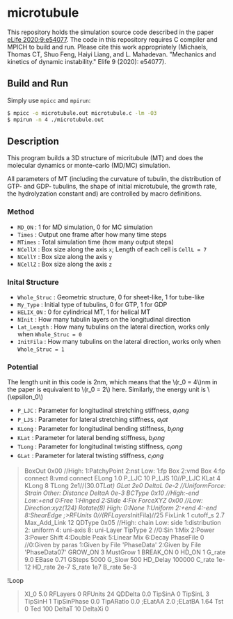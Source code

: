# microtubule

This repository holds the simulation source code described in the paper [eLife 2020;9:e54077](https://doi.org/10.7554/eLife.54077). The code in this repository requires C compiler and MPICH to build and run. Please cite this work appropriately (Michaels, Thomas CT, Shuo Feng, Haiyi Liang, and L. Mahadevan. "Mechanics and kinetics of dynamic instability." Elife 9 (2020): e54077).

## Build and Run

Simply use `mpicc` and `mpirun`:

```bash
$ mpicc -o microtubule.out microtubule.c -lm -O3
$ mpirun -n 4 ./microtubule.out
```

## Description

This program builds a 3D structure of micritubule (MT) and does the molecular dynamics or monte-carlo (MD/MC) simulation.

All parameters of MT (including the curvature of tubulin, the distribution of GTP- and GDP- tubulins, the shape of initial microtubule, the growth rate, the hydrolyzation constant and) are controlled by macro definitions.

### Method

* `MD_ON` :         1 for MD simulation, 0 for MC simulation
* `Times` :         Output one frame after how many time steps
* `MTimes` :        Total simulation time (how many output steps)
* `NCellX` :        Box size along the axis `x`; Length of each cell is `CellL = 7`
* `NCellY` :        Box size along the axis `y`
* `NCellZ` :        Box size along the axis `z`

### Inital Structure

* `Whole_Struc` :   Geometric structure, 0 for sheet-like, 1 for tube-like 
* `My_Type` :       Initial type of tubulins, 0 for GTP, 1 for GDP
* `HELIX_ON` :      0 for cylindrical MT, 1 for helical MT
* `NInit` :         How many tubulin layers on the longitudinal direction
* `Lat_Length` :    How many tubulins on the lateral direction, works only when `Whole_Struc = 0`
* `InitFila` :      How many tubulins on the lateral direction, works only when `Whole_Struc = 1`

### Potential

The length unit in this code is 2nm, which means that the \\(r_0 = 4\\)nm in the paper is equivalent to \\(r_0 = 2\\) here.
Similarly, the energy unit is \\(\epsilon_0\\)
* `P_LJC` :         Parameter for longitudinal stretching stiffness, $a_long$
* `P_LJS` :         Parameter for lateral stretching stiffness, $a_lat$
* `KLong` :         Parameter for longitudinal bending stiffness, $b_long$
* `KLat` :          Parameter for lateral bending stiffness, $b_long$
* `TLong` :         Parameter for longitudinal twisting stiffness, $c_long$
* `GLat` :          Parameter for lateral twisting stiffness, $c_long$


>BoxOut		0x00	//High: 1:PatchyPoint 2:nst Low: 1:fp Box 2:vmd Box 4:fp connect 8:vmd connect
>ELong			1.0
>P_LJC			10
>P_LJS			10//P_LJC
>KLat			4
>KLong			8
>TLong			2e1//(30.0*TLat)
>GLat			2e0
>DeltaL			0e-2	//UniformForce: Strain Other: Distance
>DeltaA			0e-3
>BCType			0x10	//High:-end Low:+end 0:Free 1:Hinged 2:Slide 4:Fix
>ForceXYZ		0x00	//Low: Direction:xyz(124) Rotate(8) High: 0:None 1:Uniform 2:+end 4:-end 8:ShearEdge
;>RFUnits		0//(RFLayers*InitFila)//25
>FixLink		1
>cutoff_s		2.7
>Max_Add_Link	12
>QDType			0x05	//High: chain Low: side 1:distribution 2: uniform 4: uni-axis 8: uni-Layer
>TipType		2		//0:Sin 1:Mix 2:Power 3:Power Shift 4:Double Peak 5:Linear Mix 6:Decay
>PhaseFile		0		//0:Given by paras 1:Given by File 'PhaseData'	2:Given by File 'PhaseData07'
>GROW_ON		3
>MustGrow		1
>BREAK_ON	0
>HD_ON		1
>G_rate		9.0
>EBase		0.71
>GSteps		5000
>G_Slow		500
>HD_Delay	100000
>C_rate		1e-12
>HD_rate		2e-7
>S_rate		1e7
>B_rate		5e-3

!Loop
>XI_0		5.0
>RFLayers	0
>RFUnits	24
>QDDelta	0.0
>TipSinA	0
>TipSinL	3
>TipSinH		1
>TipSinPhase	0.0
>TipARatio		0.0
;ELatAA			2.0
;ELatBA			1.64
>Tst				0
>Ted				100
>DeltaT			10
>DeltaXi			0


